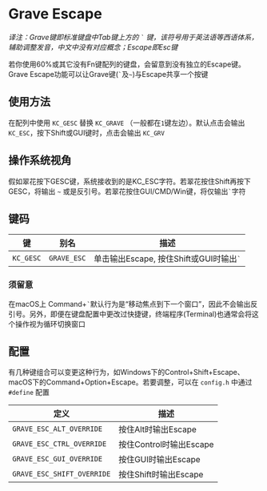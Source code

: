 # Grave Escape
*译注：Grave键即标准键盘中Tab键上方的 <code>&#96;</code> 键，该符号用于英法语等西语体系，辅助调整发音，中文中没有对应概念；Escape即Esc键*

若你使用60%或其它没有Fn键配列的键盘，会留意到没有独立的Escape键。Grave Escape功能可以让Grave键(<code>&#96;</code>及`~`)与Escape共享一个按键

## 使用方法

在配列中使用 `KC_GESC` 替换 `KC_GRAVE` （一般都在`1`键左边）。默认点击会输出 `KC_ESC`，按下Shift或GUI键时，点击会输出 `KC_GRV`

## 操作系统视角

假如翠花按下GESC键，系统接收到的是KC_ESC字符。若翠花按住Shift再按下GESC，将输出 `~` 或是反引号。若翠花按住GUI/CMD/Win键，将仅输出<code>&#96;</code>字符

## 键码

|键       |别名       |描述                                                               |
|---------|-----------|------------------------------------------------------------------|
|`KC_GESC`|`GRAVE_ESC`|单击输出Escape, 按住Shift或GUI时输出<code>&#96;</code>               |

### 须留意

在macOS上 Command+<code>&#96;</code>默认行为是“移动焦点到下一个窗口”，因此不会输出反引号。另外，即便在键盘配置中更改过快捷键，终端程序(Terminal)也通常会将这个操作视为循环切换窗口

## 配置

有几种键组合可以变更这种行为，如Windows下的Control+Shift+Escape、macOS下的Command+Option+Escape。若要调整，可以在 `config.h` 中通过 `#define` 配置

|定义                      |描述                                      |
|--------------------------|-----------------------------------------|
|`GRAVE_ESC_ALT_OVERRIDE`  |按住Alt时输出Escape                       |
|`GRAVE_ESC_CTRL_OVERRIDE` |按住Control时输出Escape                   |
|`GRAVE_ESC_GUI_OVERRIDE`  |按住GUI时输出Escape                       |
|`GRAVE_ESC_SHIFT_OVERRIDE`|按住Shift时输出Escape                     |
